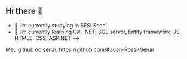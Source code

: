 ## Hi there 👋

- 🔭 I’m currently studying in SESI Senai
- 🌱 I’m currently learning C#, .NET, SQL server, Entity framework, JS, HTML5, CSS, ASP.NET
-->

Meu github do senai: https://github.com/Kauan-Rossi-Senai
